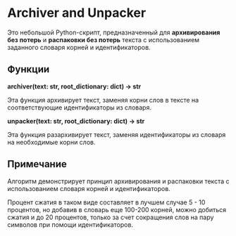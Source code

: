 <h1>Archiver and Unpacker</h1>
<p>Это небольшой Python-скрипт, предназначенный для <strong>архивирования без потерь</strong> и <strong>распаковки без потерь</strong> текста с использованием заданного словаря корней и идентификаторов.</p>

<h2>Функции</h2>
<p><strong>archiver(text: str, root_dictionary: dict) -&gt; str</strong></p>
<p>Эта функция архивирует текст, заменяя корни слов в тексте на соответствующие идентификаторы из словаря.</p>

<p><strong>unpacker(text: str, root_dictionary: dict) -&gt; str</strong></p>
<p>Эта функция разархивирует текст, заменяя идентификаторы из словаря на необходимые корни слов.</p>

<h2>Примечание</h2>
<p>Алгоритм демонстрирует принцип архивирования и распаковки текста с использованием словаря корней и идентификаторов.</p>

<p>Процент сжатия в таком виде составляет в лучшем случае 5 - 10 процентов, но добавив в словарь еще 100-200 корней, можно добиться сжатия и до 20 процентов, только за счет сокращения слов на пару символов при помощи идентификаторов.</p>

</body>
</html>
